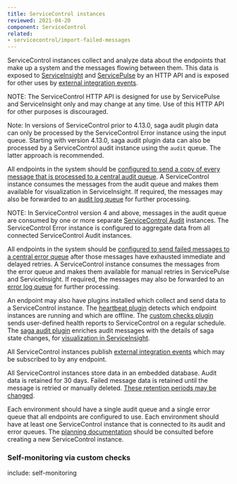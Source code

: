 ```yaml
---
title: ServiceControl instances
reviewed: 2021-04-20
component: ServiceControl
related:
- servicecontrol/import-failed-messages
---
```


ServiceControl instances collect and analyze data about the endpoints that make up a system and the messages flowing between them. This data is exposed to [ServiceInsight](/serviceinsight/) and [ServicePulse](/servicepulse/) by an HTTP API and is exposed for other uses by [external integration events](/servicecontrol/contracts.md).

NOTE: The ServiceControl HTTP API is designed for use by ServicePulse and ServiceInsight only and may change at any time. Use of this HTTP API for other purposes is discouraged.

Note: In versions of ServiceControl prior to 4.13.0, saga audit plugin data can only be processed by the ServiceControl Error instance using the input queue. Starting with version 4.13.0, saga audit plugin data can also be processed by a ServiceControl audit instance using the `audit` queue. The latter approach is recommended.

All endpoints in the system should be [configured to send a copy of every message that is processed to a central audit queue](/nservicebus/operations/auditing.md). A ServiceControl instance consumes the messages from the audit queue and makes them available for visualization in ServiceInsight. If required, the messages may also be forwarded to an [audit log queue](/servicecontrol/errorlog-auditlog-behavior.md) for further processing.

NOTE: In ServiceControl version 4 and above, messages in the audit queue are consumed by one or more separate [ServiceControl Audit](/servicecontrol/audit-instances/) instances. The ServiceControl Error instance is configured to aggregate data from all connected ServiceControl Audit instances.

All endpoints in the system should be [configured to send failed messages to a central error queue](/nservicebus/recoverability/) after those messages have exhausted immediate and delayed retries. A ServiceControl instance consumes the messages from the error queue and makes them available for manual retries in ServicePulse and ServiceInsight. If required, the messages may also be forwarded to an [error log queue](/servicecontrol/errorlog-auditlog-behavior.md) for further processing.

An endpoint may also have plugins installed which collect and send data to a ServiceControl instance. The [heartbeat plugin](/monitoring/heartbeats/) detects which endpoint instances are running and which are offline. The [custom checks plugin](/monitoring/custom-checks/) sends user-defined health reports to ServiceControl on a regular schedule. The [saga audit plugin](/nservicebus/sagas/saga-audit.md) enriches audit messages with the details of saga state changes, for [visualization in ServiceInsight](/serviceinsight/#the-saga-view).

All ServiceControl instances publish [external integration events](/servicecontrol/contracts.md) which may be subscribed to by any endpoint.

All ServiceControl instances store data in an embedded database. Audit data is retained for 30 days. Failed message data is retained until the message is retried or manually deleted. [These retention periods may be changed](/servicecontrol/creating-config-file.md#data-retention).

Each environment should have a single audit queue and a single error queue that all endpoints are configured to use. Each environment should have at least one ServiceControl instance that is connected to its audit and error queues. The [planning documentation](/servicecontrol/servicecontrol-in-practice.md) should be consulted before creating a new ServiceControl instance.

### Self-monitoring via custom checks

include: self-monitoring
